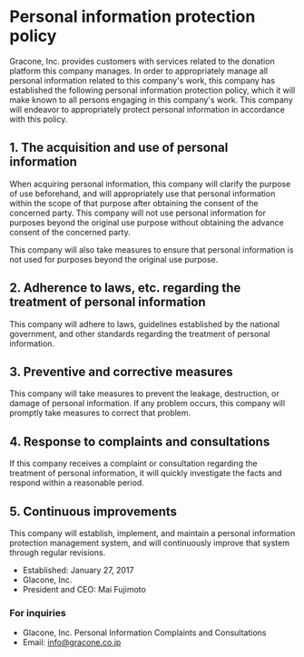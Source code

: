 # Personal information protection policy

Gracone, Inc. provides customers with services related to the donation platform this company manages.
In order to appropriately manage all personal information related to this company's work, this company has established the following personal information protection policy, which it will make known to all persons engaging in this company's work. This company will endeavor to appropriately protect personal information in accordance with this policy.

## 1. The acquisition and use of personal information

When acquiring personal information, this company will clarify the purpose of use beforehand, and will appropriately use that personal information within the scope of that purpose after obtaining the consent of the concerned party.
This company will not use personal information for purposes beyond the original use purpose without obtaining the advance consent of the concerned party.

This company will also take measures to ensure that personal information is not used for purposes beyond the original use purpose.

## 2. Adherence to laws, etc. regarding the treatment of personal information

This company will adhere to laws, guidelines established by the national government, and other standards regarding the treatment of personal information.

## 3. Preventive and corrective measures

This company will take measures to prevent the leakage, destruction, or damage of personal information.
If any problem occurs, this company will promptly take measures to correct that problem.

## 4. Response to complaints and consultations

If this company receives a complaint or consultation regarding the treatment of personal information, it will quickly investigate the facts and respond within a reasonable period.

## 5. Continuous improvements

This company will establish, implement, and maintain a personal information protection management system, and will continuously improve that system through regular revisions.

- Established: January 27, 2017
- Glacone, Inc.
- President and CEO: Mai Fujimoto

### For inquiries
- Glacone, Inc. Personal Information Complaints and Consultations
- Email: info@gracone.co.jp
